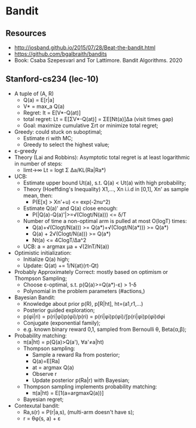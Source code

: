 # Bandit

## Resources
- http://iosband.github.io/2015/07/28/Beat-the-bandit.html
- https://github.com/bgalbraith/bandits
- Book: Csaba Szepesvari and Tor Lattimore. Bandit Algorithms. 2020

## Stanford-cs234 (lec-10)
- A tuple of (A, R)
	- Q(a) = E[r|a]
	- V\* = max_a Q(a)
	- Regret: lt = E[V\*-Q(at)]
	- total regret: Lt = E[ΣV\*-Q(at)] = ΣE[Nt(a)]∆a (visit times gap)
	- Goal: maximize cumulative Σrt or minimize total regret;
- Greedy: could stuck on suboptimal;
	- Estimate ri with MC;
	- Greedy to select the highest value;
- ε-greedy
- Theory (Lai and Robbins): Asymptotic total regret is at least logarithmic in number of steps:
	- limt->∞ Lt = logt Σ ∆a/KL(Ra|Ra\*)
- UCB:
	- Estimate upper bound Ut(a), s.t. Q(a) < Ut(a) with high probability;
	- Theory (Hoeffding's Inequality) X1,..., Xn i.i.d in [0,1], Xn' as sample mean, then:
		- P(E[x] > Xn'+u) <= exp(-2nu^2)
	- Estimate Q(a)' and Q(a) close enough:
		- P(|Q(a)-Q(a)'|>=√(Clogt/N(a))) <= δ/T
	- Number of time a non-optimal arm is pulled at most O(logT) times:
		- Q(a)+√(Clogt/N(a))) >= Q(a\*)+√(Clogt/N(a\*))) >= Q(a\*)
		- Q(a) + 2√(Clogt/N(a))) >= Q(a\*)
		- Nt(a) <= 4ClogT/∆a^2
	- UCB: a = argmax μa + √(2lnT/N(a))
- Optimistic initialization:
	- Initialize Q(a) high;
	- Update: Q(at) += 1/N(at)(rt-Qt)
- Probably Approximately Correct: mostly based on optimism or Thompson Sampling;
	- Choose ε-optimal, s.t. p(Q(a)>=Q(a\*)-ε) > 1-δ
	- Polynomial in the problem parameters (#actions,)
- Bayesian Bandit:
	- Knowledge about prior p(R), p[R|ht], ht=(a1,r1,...)
	- Posterior guided exploration;
	- p(φi|ri) = p(ri|φi)p(φi)/p(ri) = p(ri|φi)p(φi)/∫p(ri|φi)p(φi)dφi
	- Conjugate (exponential family);
	- e.g. known binary reward 0,1, sampled from Bernoulli θ, Beta(α,β);
- Probability matching:
	- π(a|ht) = p(Q(a)>Q(a'), ∀a'≠a|ht)
	- Thompson sampling:
		- Sample a reward Ra from posterior;
		- Q(a)=E[Ra]
		- at = argmax Q(a)
		- Observe r
		- Update posterior p(Ra|r) with Bayesian;
	- Thompson sampling implements probability matching:
		- π(a|ht) = E[1(a=argmaxQ(a))]
	- Bayesian regret;
- Contexutal bandit:
	- Ra,s(r) = P(r|a,s), (multi-arm doesn't have s);
	- r = θφ(s, a) + ε
